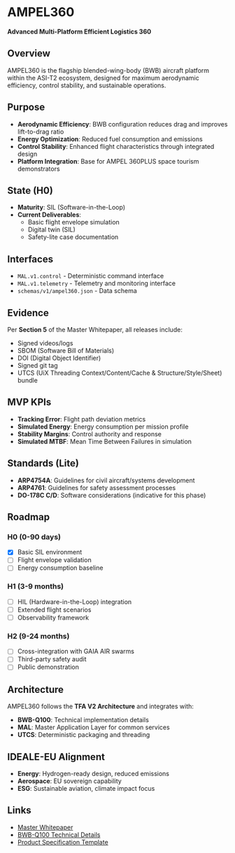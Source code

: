 # AMPEL360

**Advanced Multi-Platform Efficient Logistics 360**

## Overview

AMPEL360 is the flagship blended-wing-body (BWB) aircraft platform within the ASI-T2 ecosystem, designed for maximum aerodynamic efficiency, control stability, and sustainable operations.

## Purpose

- **Aerodynamic Efficiency**: BWB configuration reduces drag and improves lift-to-drag ratio
- **Energy Optimization**: Reduced fuel consumption and emissions
- **Control Stability**: Enhanced flight characteristics through integrated design
- **Platform Integration**: Base for AMPEL 360PLUS space tourism demonstrators

## State (H0)

- **Maturity**: SIL (Software-in-the-Loop)
- **Current Deliverables**:
  - Basic flight envelope simulation
  - Digital twin (SIL)
  - Safety-lite case documentation

## Interfaces

- `MAL.v1.control` - Deterministic command interface
- `MAL.v1.telemetry` - Telemetry and monitoring interface
- `schemas/v1/ampel360.json` - Data schema

## Evidence

Per **Section 5** of the Master Whitepaper, all releases include:
- Signed videos/logs
- SBOM (Software Bill of Materials)
- DOI (Digital Object Identifier)
- Signed git tag
- UTCS (UiX Threading Context/Content/Cache & Structure/Style/Sheet) bundle

## MVP KPIs

- **Tracking Error**: Flight path deviation metrics
- **Simulated Energy**: Energy consumption per mission profile
- **Stability Margins**: Control authority and response
- **Simulated MTBF**: Mean Time Between Failures in simulation

## Standards (Lite)

- **ARP4754A**: Guidelines for civil aircraft/systems development
- **ARP4761**: Guidelines for safety assessment processes
- **DO-178C C/D**: Software considerations (indicative for this phase)

## Roadmap

### H0 (0-90 days)
- [x] Basic SIL environment
- [ ] Flight envelope validation
- [ ] Energy consumption baseline

### H1 (3-9 months)
- [ ] HIL (Hardware-in-the-Loop) integration
- [ ] Extended flight scenarios
- [ ] Observability framework

### H2 (9-24 months)
- [ ] Cross-integration with GAIA AIR swarms
- [ ] Third-party safety audit
- [ ] Public demonstration

## Architecture

AMPEL360 follows the **TFA V2 Architecture** and integrates with:
- **BWB-Q100**: Technical implementation details
- **MAL**: Master Application Layer for common services
- **UTCS**: Deterministic packaging and threading

## IDEALE-EU Alignment

- **Energy**: Hydrogen-ready design, reduced emissions
- **Aerospace**: EU sovereign capability
- **ESG**: Sustainable aviation, climate impact focus

## Links

- [Master Whitepaper](../README.md)
- [BWB-Q100 Technical Details](../BWB-Q100/)
- [Product Specification Template](../schemas/PRODUCT_SPEC_TEMPLATE.yaml)

